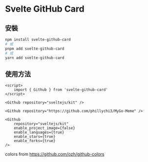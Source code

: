 # Svelte GitHub Card

## 安裝

```bash
npm install svelte-github-card
# 或
pnpm add svelte-github-card
# 或
yarn add svelte-github-card
```

## 使用方法

```svelte
<script>
	import { Github } from 'svelte-github-card'
</script>

<Github repository="sveltejs/kit" />

<Github repository="https://github.com/phillychi3/MyGo-Meme" />

<Github
	repository="sveltejs/kit"
	enable_project_image={false}
	enable_languages={true}
	enable_stars={true}
	enable_forks={true}
/>
```

colors from https://github.com/ozh/github-colors
